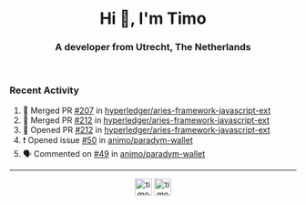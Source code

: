 <h1 align="center">Hi 👋, I'm Timo</h1>
<h3 align="center">A developer from Utrecht, The Netherlands</h3>
<br/>
<!-- https://github.com/rahuldkjain/github-profile-readme-generator --!>

<!--  <p align="left"><img src="https://github-readme-stats.vercel.app/api?username=timoglastra&show_icons=true&count_private=true&" alt="timoglastra" /></p> --!>

<!--
Github language stats
<p align="left"><img src="https://github-readme-stats.vercel.app/api/top-langs/?username=timoglastra&layout=compact" alt="timoglastra" /><p>
-->

<!-- Codestats language stats -->
<!-- <p align="left"><img src="https://codestats-readme.vercel.app/api/top-langs/?username=timoglastra&layout=compact&language_count=12" alt="timoglastra" /><p>    --!>
  
<h3>Recent Activity</h3>

<!--START_SECTION:activity-->
1. 🎉 Merged PR [#207](https://github.com/hyperledger/aries-framework-javascript-ext/pull/207) in [hyperledger/aries-framework-javascript-ext](https://github.com/hyperledger/aries-framework-javascript-ext)
2. 🎉 Merged PR [#212](https://github.com/hyperledger/aries-framework-javascript-ext/pull/212) in [hyperledger/aries-framework-javascript-ext](https://github.com/hyperledger/aries-framework-javascript-ext)
3. 💪 Opened PR [#212](https://github.com/hyperledger/aries-framework-javascript-ext/pull/212) in [hyperledger/aries-framework-javascript-ext](https://github.com/hyperledger/aries-framework-javascript-ext)
4. ❗ Opened issue [#50](https://github.com/animo/paradym-wallet/issues/50) in [animo/paradym-wallet](https://github.com/animo/paradym-wallet)
5. 🗣 Commented on [#49](https://github.com/animo/paradym-wallet/issues/49) in [animo/paradym-wallet](https://github.com/animo/paradym-wallet)
<!--END_SECTION:activity-->

---

<p align="center">
<a href="https://twitter.com/timoglastra" target="blank"><img align="center" src="https://cdn.jsdelivr.net/npm/simple-icons@3.0.1/icons/twitter.svg" alt="timoglastra" height="30" width="30" /></a>
<a href="https://linkedin.com/in/timoglastra" target="blank"><img align="center" src="https://cdn.jsdelivr.net/npm/simple-icons@3.0.1/icons/linkedin.svg" alt="timoglastra" height="30" width="30" /></a>
</p>



